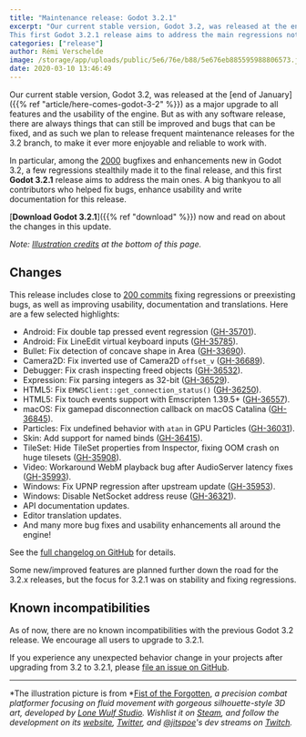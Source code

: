 ```yaml
---
title: "Maintenance release: Godot 3.2.1"
excerpt: "Our current stable version, Godot 3.2, was released at the end of January as a major upgrade to all features and the usability of the engine. But as with any software release, there are always things that can still be improved and bugs that can be fixed, and as such we plan to release frequent maintenance releases for the 3.2 branch, to make it ever more enjoyable and reliable to work with.
This first Godot 3.2.1 release aims to address the main regressions noticed in 3.2, as well as fixing more preexisting bugs and improving usability and documentation."
categories: ["release"]
author: Rémi Verschelde
image: /storage/app/uploads/public/5e6/76e/b88/5e676eb885595988806573.jpg
date: 2020-03-10 13:46:49
---
```


Our current stable version, Godot 3.2, was released at the [end of January]({{% ref "article/here-comes-godot-3-2" %}}) as a major upgrade to all features and the usability of the engine. But as with any software release, there are always things that can still be improved and bugs that can be fixed, and as such we plan to release frequent maintenance releases for the 3.2 branch, to make it ever more enjoyable and reliable to work with.

In particular, among the [2000](https://github.com/godotengine/godot/issues?q=is%3Aissue+milestone%3A3.2+-label%3Aarchived+is%3Aclosed) bugfixes and enhancements new in Godot 3.2, a few regressions stealthily made it to the final release, and this first **Godot 3.2.1** release aims to address the main ones. A big thankyou to all contributors who helped fix bugs, enhance usability and write documentation for this release.

[**Download Godot 3.2.1**]({{% ref "download" %}}) now and read on about the changes in this update.

*Note: <a href="#credits">Illustration credits</a> at the bottom of this page.*

## Changes

This release includes close to [200 commits](https://github.com/godotengine/godot/compare/3.2-stable...3.2.1-stable) fixing regressions or preexisting bugs, as well as improving usability, documentation and translations. Here are a few selected highlights:

- Android: Fix double tap pressed event regression ([GH-35701](https://github.com/godotengine/godot/pull/35701)).
- Android: Fix LineEdit virtual keyboard inputs ([GH-35785](https://github.com/godotengine/godot/pull/35785)).
- Bullet: Fix detection of concave shape in Area ([GH-33690](https://github.com/godotengine/godot/pull/33690)).
- Camera2D: Fix inverted use of Camera2D `offset_v` ([GH-36689](https://github.com/godotengine/godot/pull/36689)).
- Debugger: Fix crash inspecting freed objects ([GH-36532](https://github.com/godotengine/godot/pull/36532)).
- Expression: Fix parsing integers as 32-bit ([GH-36529](https://github.com/godotengine/godot/pull/36529)).
- HTML5: Fix `EMWSClient::get_connection_status()` ([GH-36250](https://github.com/godotengine/godot/pull/36250)).
- HTML5: Fix touch events support with Emscripten 1.39.5+ ([GH-36557](https://github.com/godotengine/godot/pull/36557)).
- macOS: Fix gamepad disconnection callback on macOS Catalina ([GH-36845](https://github.com/godotengine/godot/pull/36845)).
- Particles: Fix undefined behavior with `atan` in GPU Particles ([GH-36031](https://github.com/godotengine/godot/pull/36031)).
- Skin: Add support for named binds ([GH-36415](https://github.com/godotengine/godot/pull/36415)).
- TileSet: Hide TileSet properties from Inspector, fixing OOM crash on huge tilesets ([GH-35908](https://github.com/godotengine/godot/pull/35908)).
- Video: Workaround WebM playback bug after AudioServer latency fixes ([GH-35993](https://github.com/godotengine/godot/pull/35993)).
- Windows: Fix UPNP regression after upstream update ([GH-35953](https://github.com/godotengine/godot/pull/35953)).
- Windows: Disable NetSocket address reuse ([GH-36321](https://github.com/godotengine/godot/pull/36321)).
- API documentation updates.
- Editor translation updates.
- And many more bug fixes and usability enhancements all around the engine!

See the [full changelog on GitHub](https://github.com/godotengine/godot/compare/3.2-stable...3.2.1-stable) for details.

Some new/improved features are planned further down the road for the 3.2.x releases, but the focus for 3.2.1 was on stability and fixing regressions.

## Known incompatibilities

As of now, there are no known incompatibilities with the previous Godot 3.2 release. We encourage all users to upgrade to 3.2.1.

If you experience any unexpected behavior change in your projects after upgrading from 3.2 to 3.2.1, please [file an issue on GitHub](https://github.com/godotengine/godot/issues).

---

<a id="credits"></a>
*The illustration picture is from *[Fist of the Forgotten](https://store.steampowered.com/app/1105470/Fist_of_the_Forgotten/), *a precision combat platformer focusing on fluid movement with gorgeous silhouette-style 3D art, developed by [Lone Wulf Studio](https://twitter.com/jitspoe). Wishlist it on [Steam](https://store.steampowered.com/app/1105470/Fist_of_the_Forgotten/), and follow the development on its [website](https://fistoftheforgotten.com/), [Twitter](https://twitter.com/fistforgotten/), and [@jitspoe](https://twitter.com/jitspoe)'s dev streams on [Twitch](https://twitch.tv/jitspoe/).*
